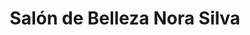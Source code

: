 ---
title: "Salón de Belleza Nora Silva"
url: /nunoa/salon-de-belleza-nora-silva/
shop: peluquería
---